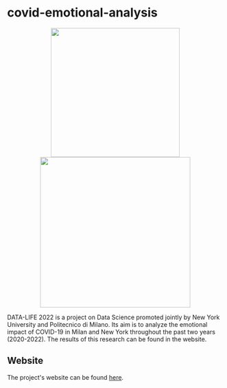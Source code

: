 # covid-emotional-analysis

<p align="center">
<img src="https://user-images.githubusercontent.com/19633559/87881869-8182dc80-c9fc-11ea-81ed-5dcc862e1448.jpg" width="300"> <img src="https://user-images.githubusercontent.com/19633559/87881878-99f2f700-c9fc-11ea-999e-f6eaacdc44e4.png" width="350">
</p>
  
DATA-LIFE 2022 is a project on Data Science promoted jointly by New York University and Politecnico di Milano.
Its aim is to analyze the emotional impact of COVID-19 in Milan and New York throughout the past two years (2020-2022). The results of this research can be found in the website.

## Website
The project's website can be found [here](https://datalife22.github.io/).
